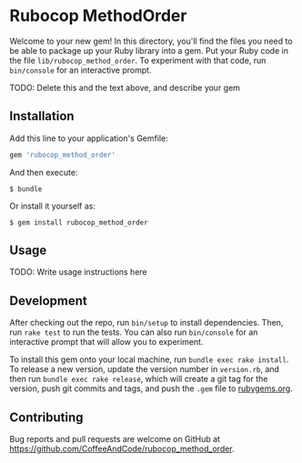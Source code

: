 # Rubocop MethodOrder

Welcome to your new gem! In this directory, you'll find the files you need to be able to package up your Ruby library into a gem. Put your Ruby code in the file `lib/rubocop_method_order`. To experiment with that code, run `bin/console` for an interactive prompt.

TODO: Delete this and the text above, and describe your gem

## Installation

Add this line to your application's Gemfile:

```ruby
gem 'rubocop_method_order'
```

And then execute:

    $ bundle

Or install it yourself as:

    $ gem install rubocop_method_order

## Usage

TODO: Write usage instructions here

## Development

After checking out the repo, run `bin/setup` to install dependencies. Then, run `rake test` to run the tests. You can also run `bin/console` for an interactive prompt that will allow you to experiment.

To install this gem onto your local machine, run `bundle exec rake install`. To release a new version, update the version number in `version.rb`, and then run `bundle exec rake release`, which will create a git tag for the version, push git commits and tags, and push the `.gem` file to [rubygems.org](https://rubygems.org).

## Contributing

Bug reports and pull requests are welcome on GitHub at https://github.com/CoffeeAndCode/rubocop_method_order.
